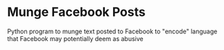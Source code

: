 # Munge Facebook Posts
 Python program to munge text posted to Facebook to "encode" language that Facebook may potentially deem as abusive
